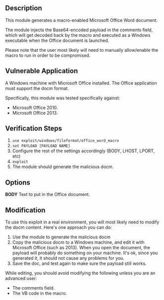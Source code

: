 ## Description

This module generates a macro-enabled Microsoft Office Word document.

The module injects the Base64-encoded payload in the comments field, which will get decoded
back by the macro and executed as a Windows executable when the Office document is launched.

Please note that the user most likely will need to manually allow/enable the macro to run
in order to be compromised.


## Vulnerable Application

A Windows machine with Microsoft Office installed. The Office application must support the docm
format.

Specifically, this module was tested specifically against:

* Microsoft Office 2010.
* Microsoft Office 2013.

## Verification Steps

1. ```use exploit/windows/fileformat/office_word_macro```
2. ```set PAYLOAD [PAYLOAD NAME]```
3. Configure the rest of the settings accordingly (BODY, LHOST, LPORT, etc)
4. ```exploit```
5. The module should generate the malicious docm.

## Options

**BODY** Text to put in the Office document.

## Modification

To use this exploit in a real environment, you will most likely need to modify the docm content.
Here's one approach you can do:

1. Use the module to generate the malicious docm
2. Copy the malicious docm to a Windows machine, and edit it with Microsoft Office (such as 2013).
   When you open the document, the payload will probably do something on your machine. It's ok,
   since you generated it, it should not cause any problems for you.
3. Save the doc, and test again to make sure the payload still works.

While editing, you should avoid modifying the following unless you are an advanced user:

* The comments field.
* The VB code in the macro.
